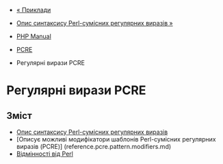 - [« Приклади](pcre.examples.md)
- [Опис синтаксису Perl-сумісних регулярних виразів
»](reference.pcre.pattern.syntax.md)

- [PHP Manual](index.md)
- [PCRE](book.pcre.md)
- Регулярні вирази PCRE

# Регулярні вирази PCRE

## Зміст

- [Опис синтаксису Perl-сумісних регулярних
виразів](reference.pcre.pattern.syntax.md)
- [Описує можливі модифікатори шаблонів Perl-сумісних
регулярних виразів (PCRE)] (reference.pcre.pattern.modifiers.md)
- [Відмінності від Perl](reference.pcre.pattern.differences.md)
